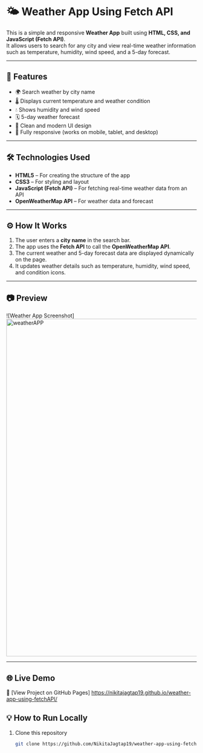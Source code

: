 # 🌤️ Weather App Using Fetch API

This is a simple and responsive **Weather App** built using **HTML, CSS, and JavaScript (Fetch API)**.  
It allows users to search for any city and view real-time weather information such as temperature, humidity, wind speed, and a 5-day forecast.

---

## 🚀 **Features**

- 🌍 Search weather by city name  
- 🌡️ Displays current temperature and weather condition  
- 💧 Shows humidity and wind speed  
- 🗓️ 5-day weather forecast  
- 🎨 Clean and modern UI design  
- 📱 Fully responsive (works on mobile, tablet, and desktop)

---

## 🛠️ **Technologies Used**

- **HTML5** – For creating the structure of the app  
- **CSS3** – For styling and layout  
- **JavaScript (Fetch API)** – For fetching real-time weather data from an API  
- **OpenWeatherMap API** – For weather data and forecast

---

## ⚙️ **How It Works**

1. The user enters a **city name** in the search bar.  
2. The app uses the **Fetch API** to call the **OpenWeatherMap API**.  
3. The current weather and 5-day forecast data are displayed dynamically on the page.  
4. It updates weather details such as temperature, humidity, wind speed, and condition icons.

---

## 📷 **Preview**

![Weather App Screenshot]<img width="1909" height="890" alt="weatherAPP" src="https://github.com/user-attachments/assets/07784956-ddbc-4ce3-a70b-5060bc720a3c" />


---

## 🌐 **Live Demo**


🔗 [View Project on GitHub Pages] https://nikitajagtap19.github.io/weather-app-using-fetchAPI/

## 💡 **How to Run Locally**

1. Clone this repository  
   ```bash
   git clone https://github.com/NikitaJagtap19/weather-app-using-fetchAPI.git
